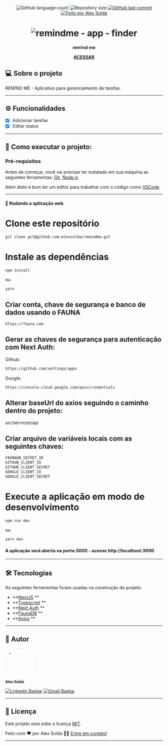 <p align="center">
  <img alt="GitHub language count" src="https://img.shields.io/github/languages/count/alexsolda/remindme">

  <img alt="Repository size" src="https://img.shields.io/github/repo-size/alexsolda/remindme">
  
  <a href="https://github.com/alexsolda/remindme/commits/master">
    <img alt="GitHub last commit" src="https://img.shields.io/github/last-commit/alexsolda/remindme">
  </a>
   

  <a href="https://www.linkedin.com/in/alexsolda/">
    <img alt="Feito por Alex Solda" src="https://img.shields.io/badge/feito%20por-Alex-Solda">
  </a>
 
  
 
</p>
<h1 align="center">
    <img alt="remindme - app - finder" title="#remindme" src="https://user-images.githubusercontent.com/62905501/130302902-038073db-403c-44ee-91f6-4f63b1b7575e.png" />
</h1>

<h4 align="center"> 
 rem!nd me

 **[ACESSAR](https://remindme-indol.vercel.app/)**

</h4>




## 💻 Sobre o projeto

 REM!ND ME - Aplicativo para gerenciamento de tarefas.


---

## ⚙️ Funcionalidades

- [x] Adicionar tarefas
- [x] Editar status

---


## 🚀 Como executar o projeto:

### Pré-requisitos

Antes de começar, você vai precisar ter instalado em sua máquina as seguintes ferramentas:
[Git](https://git-scm.com), [Node.js](https://nodejs.org/en/)

Além disto é bom ter um editor para trabalhar com o código como [VSCode](https://code.visualstudio.com/)

---

#### 🧭 Rodando a aplicação web


# Clone este repositório
```bash
git clone git@github.com:alexsolda/remindme.git
```


# Instale as dependências
```bash
npm install
```

ou

```bash
yarn
```

## Criar conta, chave de segurança e banco de dados usando o FAUNA 

```bash
https://fauna.com
```

## Gerar as chaves de segurança para autenticação com Next Auth:

Github:
```bash
https://github.com/settings/apps
```

Google:
```bash
https://console.cloud.google.com/apis/credentials
```

## Alterar baseUrl do axios seguindo o caminho dentro do projeto:

src/services/api

## Criar arquivo de variáveis locais com as seguintes chaves:

```bash
FAUNADB_SECRET_ID
GITHUB_CLIENT_ID
GITHUB_CLIENT_SECRET
GOOGLE_CLIENT_ID
GOOGLE_CLIENT_SECRET
```

# Execute a aplicação em modo de desenvolvimento
```bash
npm run dev
```

ou

```bash
yarn dev
```

#### A aplicação será aberta na porta:3000 - acesse http://localhost:3000



---

## 🛠 Tecnologias

As seguintes ferramentas foram usadas na construção do projeto:

-   **[NextJS](https://nextjs.org/) **
-   **[Typescript](https://www.typescriptlang.org/) **
-   **[Next Auth](https://next-auth.js.org/) **
-   **[FaunaDB](https://fauna.com/) **
-   **[Axios](https://github.com/axios/axios) **


---

## 🦸 Autor

<a href="https://www.linkedin.com/in/alexsolda/">
 <img style="border-radius: 50%;" src="https://avatars.githubusercontent.com/u/62905501?s=400&u=7428ae3671383502899fdcdd32952de1dc61a4c6&v=4" width="100px;" alt=""/>
 <br />
 <sub><b>Alex Solda</b></sub></a> 
 <br />

[![Linkedin Badge](https://img.shields.io/badge/-Alex-blue?style=flat-square&logo=Linkedin&logoColor=white&link=https://www.linkedin.com/in/alexsolda/)](https://www.linkedin.com/in/alexsolda/) 
[![Gmail Badge](https://img.shields.io/badge/-alexsoldaa@gmail.com-c14438?style=flat-square&logo=Gmail&logoColor=white&link=mailto:alexsoldaa@gmail.com)](mailto:alexsoldaa@gmail.com)

---

## 📝 Licença

Este projeto esta sobe a licença [MIT](https://github.com/alexsolda/mybank-app/blob/developing/LICENSE).

Feito com ❤️ por Alex Solda 👋🏽 [Entre em contato!](https://www.linkedin.com/in/alexsolda/)

---
